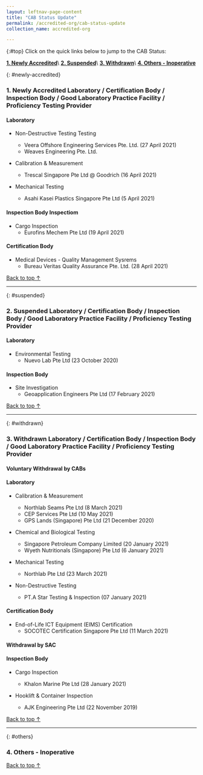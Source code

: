 ```yaml
---
layout: leftnav-page-content
title: "CAB Status Update"
permalink: /accredited-org/cab-status-update
collection_name: accredited-org

---
```


{:#top}
Click on the quick links below to jump to the CAB Status:

**[1. Newly Accredited](#newly-accredited)**\\
**[2. Suspended](#suspended)**\\
**[3. Withdrawn](#withdrawn)**\\
**[4. Others - Inoperative](#others)**

{: #newly-accredited}
### 1. Newly Accredited Laboratory / Certification Body / Inspection Body / Good Laboratory Practice Facility / Proficiency Testing Provider 
   

#### Laboratory

* Non-Destructive Testing Testing
  * Veera Offshore Engineering Services Pte. Ltd. (27 April 2021)
  * Weaves Engineering Pte. Ltd.
  
* Calibration & Measurement
  * Trescal Singapore Pte Ltd @ Goodrich (16 April 2021)

* Mechanical Testing
  * Asahi Kasei Plastics Singapore Pte Ltd (5 April 2021)
  

#### Inspection Body Inspectiom

* Cargo Inspection
  * Eurofins Mechem Pte Ltd (19 April 2021)


#### Certification Body

* Medical Devices - Quality Management Sysrems
  * Bureau Veritas Quality Assurance Pte. Ltd. (28 April 2021)

     

[Back to top ↑](#top)

---

{: #suspended}
### 2. Suspended Laboratory /  Certification Body / Inspection Body / Good Laboratory Practice Facility / Proficiency Testing Provider


#### Laboratory

* Environmental Testing
  * Nuevo Lab Pte Ltd (23 October 2020)


#### Inspection Body

* Site Investigation
  * Geoapplication Engineers Pte Ltd (17 February 2021)
 

[Back to top ↑](#top)

---

{: #withdrawn}
### 3. Withdrawn Laboratory / Certification Body / Inspection Body / Good Laboratory Practice Facility / Proficiency Testing Provider


#### **Voluntary Withdrawal by CABs**

#### Laboratory

* Calibration & Measurement
  * Northlab Seams Pte Ltd (8 March 2021)
  * CEP Services Pte Ltd (10 May 2021)
  * GPS Lands (Singapore) Pte Ltd (21 December 2020)
  
* Chemical and Biological Testing
  * Singapore Petroleum Company Limited (20 January 2021)
  * Wyeth Nutritionals (Singapore) Pte Ltd (6 January 2021)

* Mechanical Testing
  * Northlab Pte Ltd (23 March 2021)
    
* Non-Destructive Testing
  * PT.A Star Testing & Inspection (07 January 2021)
 

#### Certification Body

* End-of-Life ICT Equipment (EIMS) Certification
  * SOCOTEC Certification Singapore Pte Ltd (11 March 2021)


  
#### **Withdrawal by SAC**

#### Inspection Body

* Cargo Inspection
  * Khalon Marine Pte Ltd (28 January 2021)

* Hooklift & Container Inspection
  * AJK Engineering Pte Ltd (22 November 2019)

  

[Back to top ↑](#top)

---

{: #others}
### 4. Others - Inoperative
 
[Back to top ↑](#top)
